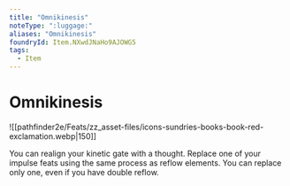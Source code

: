 ```yaml
---
title: "Omnikinesis"
noteType: ":luggage:"
aliases: "Omnikinesis"
foundryId: Item.NXwdJNaHo9AJOWG5
tags:
  - Item
---
```


# Omnikinesis
![[pathfinder2e/Feats/zz_asset-files/icons-sundries-books-book-red-exclamation.webp|150]]

You can realign your kinetic gate with a thought. Replace one of your impulse feats using the same process as reflow elements. You can replace only one, even if you have double reflow.
